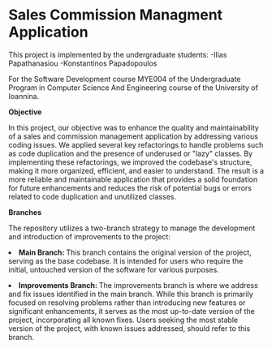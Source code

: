 # Sales Commission Managment Application

This project is implemented by the undergraduate students: -Ilias Papathanasiou -Konstantinos Papadopoulos

For the Software Development course MYE004 of the Undergraduate Program in Computer Science And Engineering course of the University of Ioannina.

<b> Objective </b>

In this project, our objective was to enhance the quality and maintainability of a sales and commission management application by addressing various coding issues. We applied several key refactorings to handle 
problems such as code duplication and the presence of underused or "lazy" classes. 
By implementing these refactorings, we improved the codebase's structure, making it more organized, efficient, and easier to understand. 
The result is a more reliable and maintainable application that provides a solid foundation for future enhancements and reduces the risk of potential bugs or errors related to code duplication and unutilized classes.

<b> Branches </b>

The repository utilizes a two-branch strategy to manage the development and introduction of improvements to the project:
      <li> <b> Main Branch: </b> This branch contains the original version of the project, serving as the base codebase. It is intended for users who require the initial, untouched version of the software for various purposes. </li>
<li> <b> Improvements Branch: </b> The improvements branch is where we address and fix issues identified in the main branch. While this branch is primarily focused on resolving problems rather than introducing new features or significant enhancements, it serves as the most up-to-date version of the project, incorporating all known fixes. Users seeking the most stable version of the project, with known issues addressed, should refer to this branch. </li>
